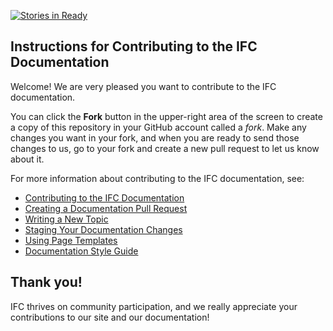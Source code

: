[![Stories in Ready](https://badge.waffle.io/bigdoods/ifc-tech.org.png?label=ready&title=Ready)](https://waffle.io/bigdoods/ifc-tech.org?utm_source=badge)
## Instructions for Contributing to the IFC Documentation

Welcome! We are very pleased you want to contribute to the IFC documentation.

You can click the **Fork** button in the upper-right area of the screen to create a copy of this repository in your GitHub account called a *fork*. Make any changes you want in your fork, and when you are ready to send those changes to us, go to your fork and create a new pull request to let us know about it.

For more information about contributing to the IFC documentation, see:

* [Contributing to the IFC Documentation](http://ifc-tech.org/editdocs/)
* [Creating a Documentation Pull Request](http:/ifc-tech.org/docs/contribute/create-pull-request/)
* [Writing a New Topic](http://ifc-tech.org/docs/contribute/write-new-topic/)
* [Staging Your Documentation Changes](http://ifc-tech.org/docs/contribute/stage-documentation-changes/)
* [Using Page Templates](http://ifc-tech.org/docs/contribute/page-templates/)
* [Documentation Style Guide](http://ifc-tech.org/docs/contribute/style-guide/)

## Thank you!

IFC thrives on community participation, and we really appreciate your
contributions to our site and our documentation!
